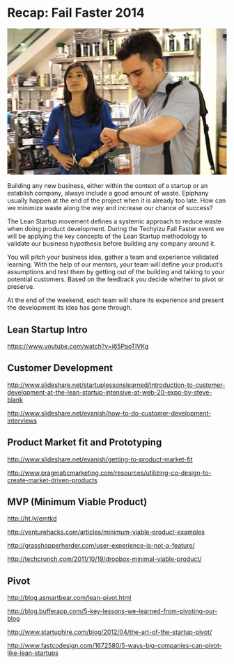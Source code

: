 # Recap: Fail Faster 2014

<img class="hero_hidden" src="/events/images/15089130021_2b19dab96d_z.jpg" />

Building any new business, either within the context of a startup or an establish company, always include a good amount of waste. Epiphany usually happen at the end of the project when it is already too late. How can we minimize waste along the way and increase our chance of success?

The Lean Startup movement defines a systemic approach to reduce waste when doing product development. During the Techyizu Fail Faster event we will be applying the key concepts of the Lean Startup methodology to validate our business hypothesis before building any company around it.

You will pitch your business idea, gather a team and experience validated learning. With the help of our mentors, your team will define your product’s assumptions and test them by getting out of the building and talking to your potential customers. Based on the feedback you decide whether to pivot or preserve.

At the end of the weekend, each team will share its experience and present the development its idea has gone through.

## Lean Startup Intro

https://www.youtube.com/watch?v=i65PaoTlVKg

## Customer Development

http://www.slideshare.net/startuplessonslearned/introduction-to-customer-development-at-the-lean-startup-intensive-at-web-20-expo-by-steve-blank

http://www.slideshare.net/evanish/how-to-do-customer-development-interviews

## Product Market fit and Prototyping

http://www.slideshare.net/evanish/getting-to-product-market-fit

http://www.pragmaticmarketing.com/resources/utilizing-co-design-to-create-market-driven-products

## MVP (Minimum Viable Product)

http://ht.ly/emtkd

http://venturehacks.com/articles/minimum-viable-product-examples

http://grasshopperherder.com/user-experience-is-not-a-feature/

http://techcrunch.com/2011/10/19/dropbox-minimal-viable-product/

## Pivot

http://blog.asmartbear.com/lean-pivot.html

http://blog.bufferapp.com/5-key-lessons-we-learned-from-pivoting-our-blog

http://www.startuphire.com/blog/2012/04/the-art-of-the-startup-pivot/

http://www.fastcodesign.com/1672580/5-ways-big-companies-can-pivot-like-lean-startups
